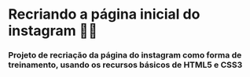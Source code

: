 # Recriando a página  inicial do instagram :man_technologist:

### Projeto de recriação da página do instagram como forma de treinamento, usando os recursos básicos de HTML5 e CSS3